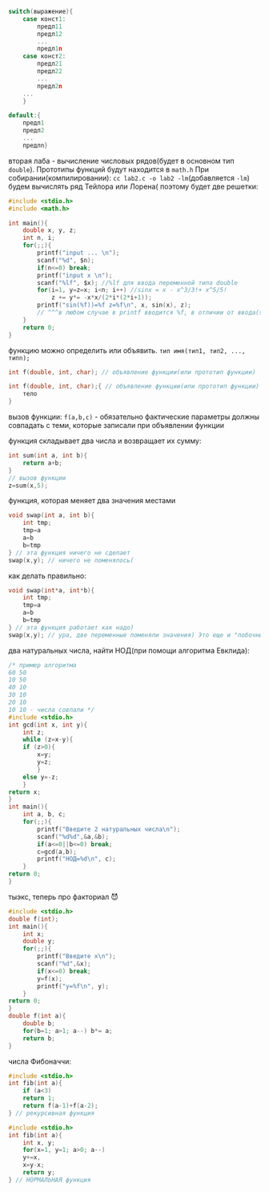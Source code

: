 ```c
switch(выражение){
	case конст1:
		предл11
		предл12
		...
		предл1n
	case конст2:
		предл21
		предл22
		...
		предл2n
	...
	}
```

```c
default:{
	предл1
	предл2
	...
	предлn}
```
вторая лаба - вычисление числовых рядов(будет в основном тип `double`). Прототипы функций будут находится в `math.h`
При собирании(компилировании):
`cc lab2.c -o lab2 -lm`(добавляется `-lm`)
будем вычислять ряд Тейлора или Лорена(
поэтому будет две решетки:
```c
#include <stdio.h>
#include <math.h>

int main(){
	double x, y, z;
	int n, i;
	for(;;){
		printf("input ... \n");
		scanf("%d", $n);
		if(n<=0) break;
		printf("input x \n");
		scanf("%lf", $x); //%lf для ввода переменной типа double
		for(i=1, y=z=x; i<n; i++) //sinx = x - x^3/3!+ x^5/5!
			z += y*= -x*x/(2*i*(2*i+1));
		printf("sin(%f))=%f z=%f\n", x, sin(x), z);
		// ^^^в любом случае в printf вводится %f, в отличии от ввода(scanf)
	}
	return 0;
}
```

функцию можно определить или объявить.
`тип имя(тип1, тип2, ..., типn);`
```c
int f(double, int, char); // объявление функции(или прототип функции)
```

```c
int f(double, int, char);{ // объявление функции(или прототип функции)
	тело
}
```

вызов функции: `f(a,b,c)` - обязательно фактические параметры должны совпадать с теми, которые записали при объявлении функции

функция складывает два числа и возвращает их сумму:
```c
int sum(int a, int b){
	return a+b;
}
// вызов функции
z=sum(x,5);
```
функция, которая меняет два значения местами
```c
void swap(int a, int b){
	int tmp;
	tmp=a
	a=b
	b=tmp
} // эта функция ничего не сделает
swap(x,y); // ничего не поменялось(
```
как делать правильно:
```c
void swap(int*a, int*b){
	int tmp;
	tmp=a
	a=b
	b=tmp
} // эта функция работает как надо)
swap(x,y); // ура, две переменные поменяли значения) Это еще и "побочный эффект" функции
```

два натуральных числа, найти НОД(при помощи алгоритма Евклида):
```c
/* пример алгоритма
60 50
10 50
40 10
30 10
20 10
10 10 - числа совпали */
#include <stdio.h>
int gcd(int x, int y){
	int z;
	while (z=x-y){
	if (z>0){
		x=y;
		y=z;
		}
	else y=-z;
	}
return x;
}
int main(){
	int a, b, c;
	for(;;){
		printf("Введите 2 натуральных числа\n");
		scanf("%d%d",&a,&b);
		if(a<=0||b<=0) break;
		c=gcd(a,b);
		printf("НОД=%d\n", c);
	}
return 0;
}
```
тыэкс, теперь про факториал 😈
```c
#include <stdio.h>
double f(int);
int main(){
	int x;
	double y;
	for(;;){
		printf("Введите x\n");
		scanf("%d",&x);
		if(x<=0) break;
		y=f(x);
		printf("y=%f\n", y);
	}
return 0;
}
double f(int a){
	double b;
	for(b=1; a>1; a--) b*= a;
	return b;
}
```
числа Фибоначчи:
```c
#include <stdio.h>
int fib(int a){
	if (a<3)
	return 1;
	return f(a-1)+f(a-2);
} // рекурсивная функция
```

```c
#include <stdio.h>
int fib(int a){ 
	int x, y;
	for(x=1, y=1; a>0; a--)
	y+=x,
	x=y-x;
	return y;
} // НОРМАЛЬНАЯ функция
```